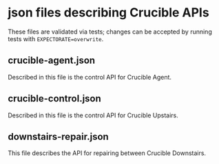 # json files describing Crucible APIs

These files are validated via tests; changes can be accepted by running tests
with `EXPECTORATE=overwrite`.

## crucible-agent.json
Described in this file is the control API for Crucible Agent.

## crucible-control.json
Described in this file is the control API for Crucible Upstairs.

## downstairs-repair.json
This file describes the API for repairing between Crucible Downstairs.